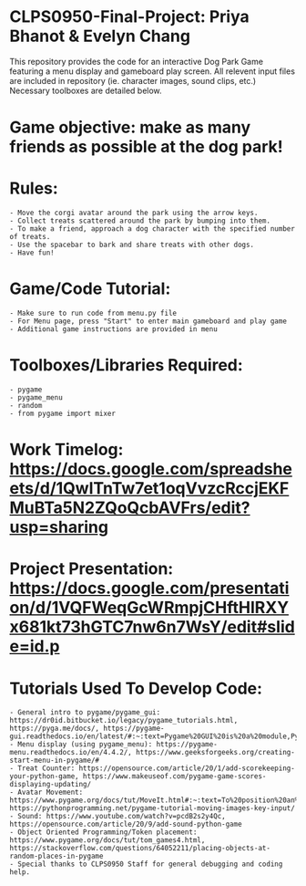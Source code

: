 # CLPS0950-Final-Project: Priya Bhanot &amp; Evelyn Chang

This repository provides the code for an interactive Dog Park Game featuring a menu display and gameboard play screen. 
All relevent input files are included in repository (ie. character images, sound clips, etc.)
Necessary toolboxes are detailed below.

# Game objective: make as many friends as possible at the dog park!
# Rules:
    - Move the corgi avatar around the park using the arrow keys.
    - Collect treats scattered around the park by bumping into them. 
    - To make a friend, approach a dog character with the specified number of treats.
    - Use the spacebar to bark and share treats with other dogs.
    - Have fun!

# Game/Code Tutorial:
    - Make sure to run code from menu.py file
    - For Menu page, press "Start" to enter main gameboard and play game
    - Additional game instructions are provided in menu

# Toolboxes/Libraries Required:
    - pygame
    - pygame_menu
    - random
    - from pygame import mixer

# Work Timelog: https://docs.google.com/spreadsheets/d/1QwlTnTw7et1oqVvzcRccjEKFMuBTa5N2ZQoQcbAVFrs/edit?usp=sharing
# Project Presentation: https://docs.google.com/presentation/d/1VQFWeqGcWRmpjCHftHlRXYx681kt73hGTC7nw6n7WsY/edit#slide=id.p

# Tutorials Used To Develop Code:
    - General intro to pygame/pygame_gui: https://dr0id.bitbucket.io/legacy/pygame_tutorials.html, https://pyga.me/docs/, https://pygame-gui.readthedocs.io/en/latest/#:~:text=Pygame%20GUI%20is%20a%20module,Pygame%202%20and%20Python%203
    - Menu display (using pygame_menu): https://pygame-menu.readthedocs.io/en/4.4.2/, https://www.geeksforgeeks.org/creating-start-menu-in-pygame/#
    - Treat Counter: https://opensource.com/article/20/1/add-scorekeeping-your-python-game, https://www.makeuseof.com/pygame-game-scores-displaying-updating/ 
    - Avatar Movement: https://www.pygame.org/docs/tut/MoveIt.html#:~:text=To%20position%20an%20object%20on,coordinate%20(0%2C%200), https://pythonprogramming.net/pygame-tutorial-moving-images-key-input/
    - Sound: https://www.youtube.com/watch?v=pcdB2s2y4Qc, https://opensource.com/article/20/9/add-sound-python-game
    - Object Oriented Programming/Token placement: https://www.pygame.org/docs/tut/tom_games4.html, https://stackoverflow.com/questions/64052211/placing-objects-at-random-places-in-pygame
    - Special thanks to CLPS0950 Staff for general debugging and coding help.

    
    
    
